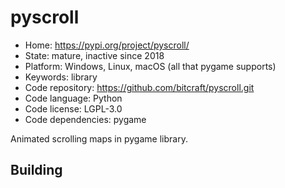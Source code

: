# pyscroll

- Home: https://pypi.org/project/pyscroll/
- State: mature, inactive since 2018
- Platform: Windows, Linux, macOS (all that pygame supports)
- Keywords: library
- Code repository: https://github.com/bitcraft/pyscroll.git
- Code language: Python
- Code license: LGPL-3.0
- Code dependencies: pygame

Animated scrolling maps in pygame library.

## Building
